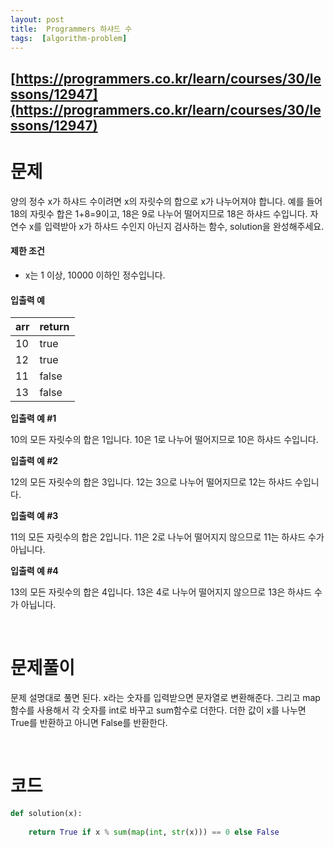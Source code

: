 ```yaml
---
layout: post
title:  Programmers 하샤드 수
tags:  [algorithm-problem]
---
```


## [https://programmers.co.kr/learn/courses/30/lessons/12947](https://programmers.co.kr/learn/courses/30/lessons/12947)

# 문제 
양의 정수 x가 하샤드 수이려면 x의 자릿수의 합으로 x가 나누어져야 합니다. 예를 들어 18의 자릿수 합은 1+8=9이고, 18은 9로 나누어 떨어지므로 18은 하샤드 수입니다. 자연수 x를 입력받아 x가 하샤드 수인지 아닌지 검사하는 함수, solution을 완성해주세요.

#### 제한 조건

* x는 1 이상, 10000 이하인 정수입니다.


#### 입출력 예
arr	| return
--- | ---
10 | true
12 | true
11 | false
13 | false

**입출력 예 #1**

10의 모든 자릿수의 합은 1입니다. 10은 1로 나누어 떨어지므로 10은 하샤드 수입니다.

**입출력 예 #2**

12의 모든 자릿수의 합은 3입니다. 12는 3으로 나누어 떨어지므로 12는 하샤드 수입니다.

**입출력 예 #3**

11의 모든 자릿수의 합은 2입니다. 11은 2로 나누어 떨어지지 않으므로 11는 하샤드 수가 아닙니다.

**입출력 예 #4**

13의 모든 자릿수의 합은 4입니다. 13은 4로 나누어 떨어지지 않으므로 13은 하샤드 수가 아닙니다.

&nbsp;
&nbsp;
&nbsp;

# 문제풀이
문제 설명대로 풀면 된다. x라는 숫자를 입력받으면 문자열로 변환해준다. 그리고 map함수를 사용해서 각 숫자를 int로 바꾸고 sum함수로 더한다. 더한 값이 x를 나누면 True를 반환하고 아니면 False를 반환한다.

&nbsp;
&nbsp;
&nbsp;

# 코드
~~~python
def solution(x):
    
    return True if x % sum(map(int, str(x))) == 0 else False
~~~
